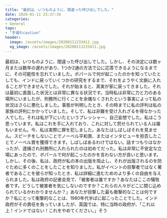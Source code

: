 ```yaml
---
title: "最初は、いつものように、間違った呼び出しでした。"
date: 2020-01-11 23:37:34
categories:
- General
tags:
- "手遅れcaution"
header:
  image: /assets/images/20200111233411.jpg
  og_image: /assets/images/20200111233411.jpg
---
```


最初は、いつものように、間違った呼び出しでした。しかし、その決定には数ヶ月または数年の遅れがあり、1つか2通の方法で公に応答できるようになるまでに、その可能性を忘れていました。ボパールで何が起こったのかを知っていたとしても、インドに戻っていくつかの研究をするまで、それをようやく文脈に入れることができませんでした。それが始まると、真実が家に戻ってきました。それは最初に直面した状況とは非常に異なる状況です。当時私は非常に力と力のある場所にいましたが、刑務所に行くことを余儀なくされたという事実によって私の状況はさらに悪化しました。事態が判明したとき、その時までに私の評判は私の家族の評判にかかっていました。そして、私は非難を受け入れざるを得なかった人でした。それは私が下にいたというプレッシャー、自己妄想でした。私はこう思っています。私はこれを手に入れており、これに対して罰せられている人は誰もいません。今、私は実際に罪を犯しました。あなたはしばしばそれを見ません。スピーチをしないことでノーベル平和賞、またはインタビューを拒否したことでノーベル賞を獲得できます。しばしばあるわけではない。話すつもりはなかったが、逮捕され刑務所に入れられたのは初めてだった。私は非常に不安定な立場にあったので、ボパールで何が起こったのかを言わない方が良いと思います。しかし、その後、私は、政府が私の本の出版を阻止し、それが出版されるのを防ぐために多くのことをしたことを知りました。私がイベントの目撃者ではなく著者であることを彼らが知ったとき、私は詳細に進むためのより多くの自由を与えられました。私は政府の記者会見で、「被害者は誰ですか？あなたはここの犠牲者です。どうして被害者を気にしないのですか？これらの人々がどこに閉じ込められているかわかりませんか？」あなたが目撃した最も衝撃的なことは何ですか？私にとって衝撃的なことは、1980年代半ばに起こったことでした。インド政府がその責任を負っていましたが、英国では、特に当時の政府が、「これ以上！インドではない！これをやめてください。」そう
